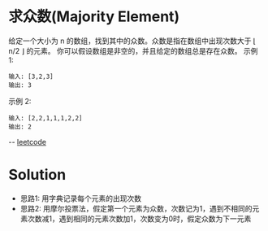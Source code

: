 #  求众数(Majority Element)
给定一个大小为 n 的数组，找到其中的众数。众数是指在数组中出现次数大于 ⌊ n/2 ⌋ 的元素。
你可以假设数组是非空的，并且给定的数组总是存在众数。
示例 1:
```
输入: [3,2,3]
输出: 3
```
示例 2:
```
输入: [2,2,1,1,1,2,2]
输出: 2
```
-- [leetcode](https://leetcode-cn.com/problems/majority-element/)

# Solution
- 思路1: 用字典记录每个元素的出现次数
- 思路2: 用摩尔投票法，假定第一个元素为众数，次数记为1，遇到不相同的元素次数减1，遇到相同的元素次数加1，次数变为0时，假定众数为下一元素
